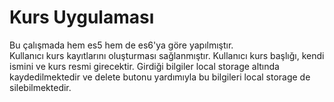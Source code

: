 <h1>Kurs Uygulaması</h1>
Bu çalışmada hem es5 hem de es6'ya göre yapılmıştır. <br>
Kullanıcı kurs kayıtlarını oluşturması sağlanmıştır. Kullanıcı kurs başlığı, kendi ismini ve kurs resmi girecektir. Girdiği bilgiler local storage altında kaydedilmektedir ve delete butonu yardımıyla bu bilgileri local storage de silebilmektedir.
